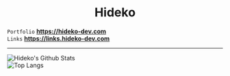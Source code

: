 <div align="center">
    <h1>Hideko</h1>
</div>

`Portfolio`  **https://hideko-dev.com**
<br>
`Links`  **https://links.hideko-dev.com**

----
![Hideko's Github Stats](https://github-readme-stats.vercel.app/api?username=hideko-dev&show_icons=true&bg_color=00000000&border_color=313131)
<br>
![Top Langs](https://github-readme-stats.vercel.app/api/top-langs/?username=hideko-dev&layout=compact&bg_color=00000000&border_color=313131&text_bold=true)
